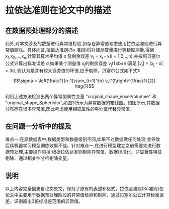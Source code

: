 # 拉依达准则在论文中的描述

## 在数据预处理部分的描述

此外,对本文涉及的数据进行异常值检验,如存在异常值考虑使用拉依达准则进行异常值剔除。具体而言,拉依达准则(3σ 准则)将对被测变量进行等精度测量,得到 x<sub>1</sub>,x<sub>2</sub>,...,x<sub>n</sub>,计算其算术平均值 x 及剩余误差 v<sub>i</sub> = x<sub>i</sub> - x(i = 1,2,..,n),并按照贝塞尔公式计算出标准误差 σ,如果某个测量值 x<sub>j</sub>的剩余误差 v<sub>j</sub>(1≤b≤n)满足 |v<sub>j</sub>| = |x<sub>j</sub> - x| > 3σ, 则认为是含有较大误差值的坏值,应予剔除。贝塞尔公式如下式1:

$$\sigma = \left(\frac{1}{n-1}\sum_{i=1}^{n} v_i^2\right)^{\frac{1}{2}} \tag{1}$$

利用上述方法检测出两个异常值属性变量 "original\_shape\_VoxelVolumee" 和 "original\_shape\_Sphericity",如图3所示为异常数据的箱线图。如图所示,其数据分布存在很多异常值,因此考虑使用相应属性的平均值代替异常值。

## 在问题一分析中的提及

难点一:在原数据表中,数据类型和数量级别不同,如果不对数据做任何处理,会导致后续机器学习模型训练效果不佳。针对难点一,在进行模型建立之前需要先进行数据预处理,主要操作包括:根据拉依达准则剔除异常值、数据标准化、非显著性特征剔除、通过相关性分析剔除变量。

## 说明

以上内容完全摘录自论文原文，保持了原有的表述和格式。拉依达准则(3σ准则)在论文中主要用于数据预处理阶段的异常值检测和剔除，通过贝塞尔公式计算标准误差，识别超出3倍标准差范围的异常值。 